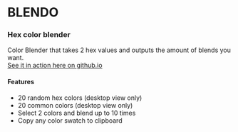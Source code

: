 
# BLENDO

### Hex color blender

Color Blender that takes 2 hex values and outputs the amount of blends you want.
<br>
[See it in action here on github.io](https://sfritsen.github.io/blendo/)

#### Features
- 20 random hex colors (desktop view only)
- 20 common colors (desktop view only)
- Select 2 colors and blend up to 10 times
- Copy any color swatch to clipboard
